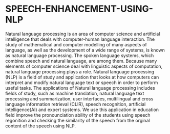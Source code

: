 # SPEECH-ENHANCEMENT-USING-NLP
Natural language processing is an area of computer science and artificial intelligence that deals with computer-human language interaction.
The study of mathematical and computer modelling of many aspects of language, as well as the development of a wide range of systems, 
is known as natural language processing. The spoken language systems, which combine speech and natural language, are among them.
Because many elements of computer science deal with linguistic aspects of computation, natural language processing plays a role.
Natural language processing (NLP) is a field of study and application that looks at how computers can interpret and modify natural language text or speech in order to 
perform useful tasks. The applications of Natural language processing includes fields of study, such as machine translation, natural language text processing and 
summarization, user interfaces, multilingual and cross language information retrieval (CLIR), speech recognition, artificial intelligence(AI) and expert systems.
We use this application in education field  improve the pronounciation ability  of the students using speech regonition and checking the similarity of the speech from
the orginal  content of the speech using NLP. 
